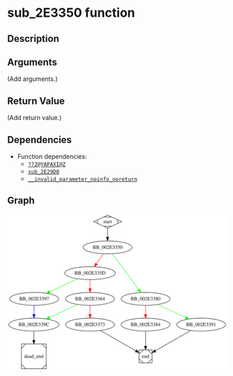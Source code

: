 # sub_2E3350 function

## Description


## Arguments

(Add arguments.)

## Return Value

(Add return value.)

## Dependencies

* Function dependencies:
  * [`??2@YAPAXI@Z`](%3F%3F2%40YAPAXI%40Z.md)
  * [`sub_2E29D0`](sub_2E29D0.md)
  * [`__invalid_parameter_noinfo_noreturn`](__invalid_parameter_noinfo_noreturn.md)

## Graph

![sub_2E3350 Graph](../svg/sub_2E3350.svg "sub_2E3350 Graph")

